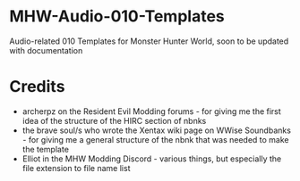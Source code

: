 # MHW-Audio-010-Templates
Audio-related 010 Templates for Monster Hunter World, soon to be updated with documentation

# Credits
* archerpz on the Resident Evil Modding forums - for giving me the first idea of the structure of the HIRC section of nbnks
* the brave soul/s who wrote the Xentax wiki page on WWise Soundbanks - for giving me a general structure of the nbnk that was needed to make the template
* Elliot in the MHW Modding Discord - various things, but especially the file extension to file name list
